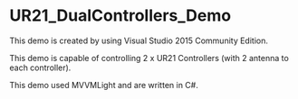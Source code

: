 # UR21_DualControllers_Demo

This demo is created by using Visual Studio 2015 Community Edition.

This demo is capable of controlling 2 x UR21 Controllers (with 2 antenna to each controller).

This demo used MVVMLight and are written in C#.
